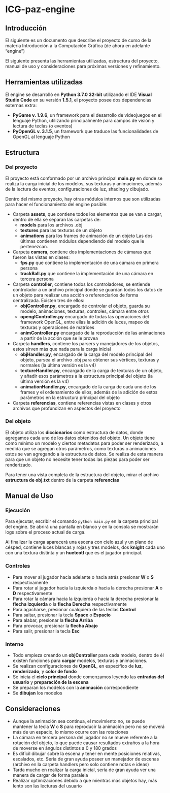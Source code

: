 # ICG-paz-engine
## Introducción
El siguiente es un documento que describe el proyecto de curso de la materia Introducción a la Computación Gráfica (de ahora en adelante “engine”)

El siguiente presenta las herramientas utilizadas, estructura del proyecto, manual de uso y consideraciones para próximas versiones y refinamiento.

## Herramientas utilizadas
El engine se desarrolló en **Python 3.7.0 32-bit** utilizando el IDE **Visual Studio Code** en su versión **1.5.1**, el proyecto posee dos dependencias externas extra:
- **PyGame v. 1.9.6**, un framework para el desarrollo de videojuegos en el lenguaje Python, utilizando principalmente para campos de visión y lectura de teclas (o eventos)
- **PyOpenGL v. 3.1.5**, un framework que traduce las funcionalidades de OpenGL al lenguaje Python

## Estructura
### Del proyecto
El proyecto está conformado por un archivo principal **main.py** en donde se realiza la carga inicial de los modelos, sus texturas y animaciones, además de la lectura de eventos, configuraciones de luz, shading y dibujado.

Dentro del mismo proyecto, hay otras módulos internos que son utilizadas para hacer el funcionamiento del engine posible:
- Carpeta **assets**, que contiene todos los elementos que se van a cargar, dentro de ella se separan las carpetas de:
    - **models** para los archivos .obj
    - **textures** para las texturas de un objeto
    - **animations** para los frames de animación de un objeto 
Las dos últimas contienen módulos dependiendo del modelo que le pertenezcan.
- Carpeta **camera**, contiene dos implementaciones de cámaras que fueron las vistas en clases: 
    - **fps.py** que contiene la implementación de una cámara en primera persona
    - **trackBall.py** que contiene la implementación de una cámara en tercera persona
- Carpeta **controller**, contiene todos los controladores, se entiende controlador a un archivo principal donde se guardan todos los datos de un objeto para realizar una acción o referenciarlos de forma centralizada. Existen tres de ellos:
    - **objController.py**, encargado de controlar el objeto, guarda su modelo, animaciones, texturas, controles, cámara entre otros
    - **openglController.py** encargado de todas las operaciones del framework OpenGL, entre ellas la adición de luces, mapeo de texturas y operaciones de matrices
    - **animController.py** encargado de la reproducción de las animaciones a partir de la acción que se le provea
- Carpeta **handlers**, contiene los parsers y manejadores de los objetos, estos sirven más que nada para la carga inicial
    - **objHandler.py**, encargado de la carga del modelo principal del objeto, parsea el archivo .obj para obtener sus vértices, texturas y normales (la última versión es la v4)
    - **textureHandler.py**, encargado de la carga de texturas de un objeto, y añadir esos parámetros a la estructura principal del objeto (la última versión es la v4)
    - **animationHandler.py**, encargado de la carga de cada uno de los frames y el ordenamiento de ellos, además de la adición de estos parámetros en la estructura principal del objeto
- Carpeta **referencias**, contiene referencias vistas en clases y otros archivos que profundizan en aspectos del proyecto

### Del objeto
El objeto utiliza los **diccionarios** como estructura de datos, donde agregamos cada uno de los datos obtenidos del objeto. Un objeto tiene como mínimo un modelo y ciertos metadatos para poder ser renderizado, a medida que se agregan otros parámetros, como texturas o animaciones estos se van agregando a la estructura de datos. Se realiza de esta manera para que un objeto no necesite tener todas las piezas para poder ser renderizado.

Para tener una vista completa de la estructura del objeto, mirar el archivo **estructura de obj.txt** dentro de la carpeta **referencias**

## Manual de Uso
### Ejecución
Para ejecutar, escribir el comando `python main.py` en la carpeta principal del engine. Se abrirá una pantalla en blanco y en la consola se mostrarán logs sobre el proceso actual de carga.

Al finalizar la carga aparecerá una escena con cielo azul y un plano de césped, contiene luces blancas y rojas y tres modelos, dos **knight** cada uno con una textura distinta y un **hueteotl** que es el jugador principal.

### Controles
- Para mover al jugador hacia adelante o hacia atrás presionar **W** o **S** respectivamente
- Para rotar al jugador hacia la izquierda o hacia la derecha presionar **A** o **D** respectivamente
- Para rotar la cámara hacia la izquierda o hacia la derecha presionar la **flecha Izquierda** o la **flecha Derecha** respectivamente
- Para agacharse, presionar cualquiera de las teclas **Control**
- Para saltar, presionar la tecla **Space** o **Espacio**
- Para alabar, presionar la **flecha Arriba**
- Para provocar, presionar la **flecha Abajo**
- Para salir, presionar la tecla **Esc**

### Interno
- Todo empieza creando un **objController** para cada modelo, dentro de él existen funciones para **cargar** modelos, texturas y animaciones.
- Se realizan configuraciones de **OpenGL**, en específico de **luz**, **renderizado**, y **color de fondo**
- Se inicia el **ciclo principal** donde comenzamos leyendo las **entradas del usuario** y **preparación de la escena**
- Se preparan los modelos con la **animación** correspondiente
- Se **dibujan** los modelos

## Consideraciones
- Aunque la animación sea continua, el movimiento no, se puede mantener la tecla **W** o **S** para reproducir la animación pero no se moverá más de un espacio, lo mismo ocurre con las rotaciones
- La cámara en tercera persona del jugador no se mueve referente a la rotación del objeto, lo que puede causar resultados extraños a la hora de moverse en ángulos distintos a 0 y 180 grados
- Es difícil dibujar sobre la escena y tener en mente posiciones relativas, escalados, etc. Sería de gran ayuda poseer un manejador de escenas (archivo en la carpeta handlers pero solo contiene notas e ideas)
- Tarda mucho en realizar la carga inicial, sería de gran ayuda ver una manera de cargar de forma paralela
- Realizar optimizaciones debido a que mientras más objetos hay, más lento son las lecturas del usuario
